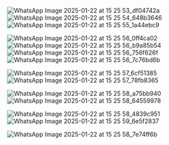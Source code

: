 

![WhatsApp Image 2025-01-22 at 15 25 53_df04742a](https://github.com/user-attachments/assets/0d273721-017f-48e6-9c0f-5e609b068065)![WhatsApp Image 2025-01-22 at 15 25 54_648b3646](https://github.com/user-attachments/assets/e9edb0a1-05be-43c3-b5e7-7d3ddbf29eb0)![WhatsApp Image 2025-01-22 at 15 25 55_1a44ebc9](https://github.com/user-attachments/assets/48cd9942-a87c-4c4c-9523-35c7e463a78a)

![WhatsApp Image 2025-01-22 at 15 25 56_0ff4ca02](https://github.com/user-attachments/assets/ea71b9b8-3901-41cd-856d-50ee69c15ca2)![WhatsApp Image 2025-01-22 at 15 25 56_b9a85b54](https://github.com/user-attachments/assets/d6480220-fe27-4239-8429-ab8b6693a5a2)![WhatsApp Image 2025-01-22 at 15 25 56_756f626f](https://github.com/user-attachments/assets/f6e254c4-2779-4b13-bea7-849cc6f77e03)![WhatsApp Image 2025-01-22 at 15 25 56_7c76bd6b](https://github.com/user-attachments/assets/391a0826-2123-49aa-9d76-620074734cb6)

![WhatsApp Image 2025-01-22 at 15 25 57_6cf51385](https://github.com/user-attachments/assets/c28a2980-f9d7-4952-913f-8e6cf89c8759)
![WhatsApp Image 2025-01-22 at 15 25 57_78fb8365](https://github.com/user-attachments/assets/85577f83-e7e6-4738-b217-b4a9a09bb174)

![WhatsApp Image 2025-01-22 at 15 25 58_a75bb940](https://github.com/user-attachments/assets/4b9b2513-80ee-4866-8a41-0e4659cf2561)![WhatsApp Image 2025-01-22 at 15 25 58_64559978](https://github.com/user-attachments/assets/88a56919-bb28-4dfa-a0ae-523bd913fce2)

![WhatsApp Image 2025-01-22 at 15 25 58_4839c951](https://github.com/user-attachments/assets/fe7c7752-0031-436d-915c-08ede0c1c2dc)![WhatsApp Image 2025-01-22 at 15 25 59_6e5f2837](https://github.com/user-attachments/assets/96559f05-1e96-4b1b-9267-adb571da5704)

![WhatsApp Image 2025-01-22 at 15 25 58_7e74ff6b](https://github.com/user-attachments/assets/60499246-d4a0-4570-b80e-5c58fbd25154)















